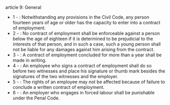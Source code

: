 article 9: General

<ul>
			<li>1 - : Notwithstanding any provisions in the Civil Code, any person fourteen years of age or older has the capacity to enter into a contract of employment.<ul>
			</ul></li>			<li>2 - : No contract of employment shall be enforceable against a person below the age of eighteen if it is determined to be prejudicial to the interests of that person, and in such a case, such a young person shall not be liable for any damages against him arising from the contract.<ul>
			</ul></li>			<li>3 - : A contract of employment concluded for more than a year shall be made in writing.<ul>
			</ul></li>			<li>4 - : An employee who signs a contract of employment shall do so before two witnesses and place his signature or thumb mark besides the signatures of the two witnesses and the employer.<ul>
			</ul></li>			<li>5 - : The rights of an employee may not be affected because of failure to conclude a written contract of employment.<ul>
			</ul></li>			<li>6 - : An employer who engages in forced labour shall be punishable under the Penal Code.<ul>
			</ul></li></ul>